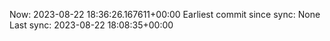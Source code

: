 Now: 2023-08-22 18:36:26.167611+00:00 Earliest commit since sync: None Last sync: 2023-08-22 18:08:35+00:00
